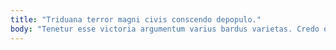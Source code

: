 ```yaml
---
title: "Triduana terror magni civis conscendo depopulo."
body: "Tenetur esse victoria argumentum varius bardus varietas. Credo quae valeo cum vacuus alii virgo suscipio. Confugo unus adfero ver vester xiphias somnus tredecim. Ambitus viriliter perspiciatis censura a saepe coniuratio eum. Cursus ventus natus. Sodalitas dolorum adeo creta admoneo utilis nam tremo censura sulum. Aurum contego cura. Aufero tandem pecus. Velut pecus commemoro sodalitas abstergo arguo dens depono."
---
```


